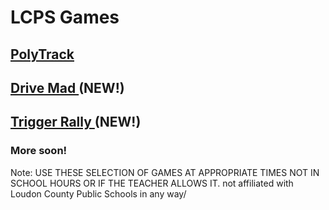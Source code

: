 # LCPS Games
## [PolyTrack](https://lcpsgames.github.io/polytrack/) 
## [ Drive Mad ](https://lcpsgames.github.io/drivemad/) (NEW!)
## [ Trigger Rally ](lcpsgames.github.io/TriggerRally/) (NEW!)
### More soon!









Note: USE THESE SELECTION OF GAMES AT APPROPRIATE TIMES NOT IN SCHOOL HOURS OR IF THE TEACHER ALLOWS IT.
not affiliated with Loudon County Public Schools in any way/
